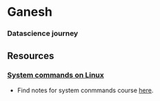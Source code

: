 # Ganesh
### Datascience journey

## Resources
### [System commands on Linux](/resources/system_commands/directory.html)
  - Find notes for system conmmands course [here](/resources/system_commands/directory.html).